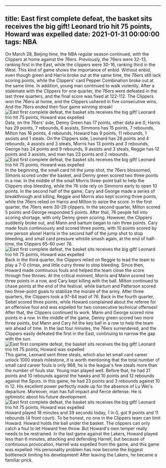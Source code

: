
---
title: East first complete defeat, the basket sits receives the big gift! Leonard trio hit 75 points, Howard was expelled
date: 2021-01-31 00:00:00
tags:  NBA
---
On March 28, Beijing time, the NBA regular season continued, with the Clippers at home against the 76ers. Previously, the 76ers were 32-13, ranking first in the East, while the clippers were 30-16, ranking third in the West. This kind of game shows the importance of enbid. Without enbid, even though green and Harris broke out at the same time, the 76ers still lack scoring points, while the Clippers' card Pepper Combination broke out at the same time. In addition, young man continued to walk violently. After a stalemate with the Clippers for one quarter, the 76ers were defeated in the last three quarters, and the final score was fixed at 122-112. The Clippers won the 76ers at home, and the Clippers ushered in five consecutive wins, And the 76ers ended their four game winning streak!
![East first complete defeat, the basket sits receives the big gift! Leonard trio hit 75 points, Howard was expelled](4cc6e1b2-c8c6-4a71-9324-99260f57aa62.gif)
Data, on the 76ers' side, Denny Green has 17 points, other data are 0, Harris has 29 points, 7 rebounds, 6 assists, Simmons has 15 points, 7 rebounds, Milton has 16 points, 4 rebounds, Howard has 9 points, 11 rebounds, 1 assists and 1 steals. On the Clippers side, Leonard has 28 points and 4 rebounds, 4 assists and 3 steals, Morris has 13 points and 3 rebounds, George has 24 points and 9 rebounds, 9 assists and 3 steals, Reggie has 12 points and 3 assists, and man has 23 points and 2 rebounds.
![East first complete defeat, the basket sits receives the big gift! Leonard trio hit 75 points, Howard was expelled](90a9cf99-1b72-4e92-9149-81eb62c5b177.gif)
In the beginning, the small card hit the jump shot, the 76ers blossomed, Simons scored under the basket, and Denny green scored two three points in a row. In the middle of the small Morris three-point ball to help the Clippers stop bleeding, while the 76 side rely on Simmons early to open 10 points. In the second half of the game, Cary and George made a series of breakthrough and killing, Reggie and Morris also kept scoring three points, while the 76ers relied on Harris and Milton to seize the score. In the first quarter, the 76ers were 30-29 clippers. In the second quarter, Milton scored 5 points and George responded 5 points. After that, 76 people fell into scoring shortage, with only Denny green scoring. However, the Clippers suddenly broke out, and Mann and bartum began to rain three points. Cary made fouls continuously and scored three points, with 10 points scored by one person alone! Harris in the second half of the jump shot to stop bleeding, and small card pressure whistle smash again, at the end of half-time, the Clippers 65-60 over 76.
![East first complete defeat, the basket sits receives the big gift! Leonard trio hit 75 points, Howard was expelled](a81da118-07d1-43d1-ab7f-e90bfb709b0b.gif)
Back in the third quarter, the Clippers relied on Reggie to lead the team to play a 7-0 climax, and little curry threw to stop bleeding. Since then, Howard made continuous fouls and helped the team close the score through free throws. At the critical moment, Morris and Mann scored two three points in a row, and Cary kept killing with the ball. Milton continued to chase points at the end of the festival, while bartum and Patterson scored two three-point goals to stabilize the morale of the army. After three quarters, the Clippers took a 97-84 lead of 76. Back in the fourth quarter, Sebel scored three points, while Howard complained about the referee for an offensive foul and was expelled for two consecutive technical offenses! After that, the Clippers continued to work. Mann and George scored nine points in a row. In the middle of the game, Denny green scored two more three points, but Mann and Cary hit the key ball in a row to help the team win ahead of time. In the last four minutes, the 76ers surrendered, and the Clippers easily defeated the first in the East, continuing to narrow the gap with the sun.
![East first complete defeat, the basket sits receives the big gift! Leonard trio hit 75 points, Howard was expelled](79d1af00-95b9-4c8f-adef-6c931cc0889b.gif)
This game, Leonard sent three steals, which also let small card career unlock 1000 steals milestone, it is worth mentioning that the total number of small card career fouls is only 968, he is the league's few steals more than the number of fouls star. Young man played well. Before that, he had 21 points and 10 rebounds against the hawks and 10 points and 12 rebounds against the Spurs. In this game, he had 23 points and 3 rebounds against 10 in 12. His excellent power perfectly made up for the absence of Lu Wei's departure. Moreover, man has full impact and fierce defense. He is optimistic about his future development.
![East first complete defeat, the basket sits receives the big gift! Leonard trio hit 75 points, Howard was expelled](b69d07be-ec95-4cc2-96a2-6019e7605420.gif)
Howard played 18 minutes and 39 seconds today, 1 in 0, got 9 points and 11 rebounds (4 front court). To be honest, no one in the Clippers team can limit Howard. Howard holds the ball under the basket. The clippers can only catch a foul to let Howard free throw. But Howard's own temper really needs to be restrained. In the last game against the Lakers, Howard played less than 6 minutes, attacking and defending Harrell, but because of continuous provocation, Harrell was expelled from the game, and this game was expelled. His personality problem has now become the biggest bottleneck limiting his development! After leaving the Lakers, he became a familiar prick.